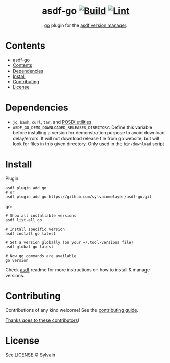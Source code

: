<div align="center">

# asdf-go [![Build](https://github.com/sylvainmetayer/asdf-go/actions/workflows/build.yml/badge.svg)](https://github.com/sylvainmetayer/asdf-go/actions/workflows/build.yml) [![Lint](https://github.com/sylvainmetayer/asdf-go/actions/workflows/lint.yml/badge.svg)](https://github.com/sylvainmetayer/asdf-go/actions/workflows/lint.yml)

[go](https://github.com/golang/go) plugin for the [asdf version manager](https://asdf-vm.com).

</div>

# Contents

- [asdf-go  ](#asdf-go--)
- [Contents](#contents)
- [Dependencies](#dependencies)
- [Install](#install)
- [Contributing](#contributing)
- [License](#license)

# Dependencies

- `jq`, `bash`, `curl`, `tar`, and [POSIX utilities](https://pubs.opengroup.org/onlinepubs/9699919799/idx/utilities.html).
- `ASDF_GO_DEMO_DOWNLOADED_RELEASES_DIRECTORY`: Define this variable before installing a version for demonstration purpose to avoid download delay/errors. It will not download release file from go website, but will look for files in this given directory. Only used in the `bin/download` script

# Install

Plugin:

```shell
asdf plugin add go
# or
asdf plugin add go https://github.com/sylvainmetayer/asdf-go.git
```

go:

```shell
# Show all installable versions
asdf list-all go

# Install specific version
asdf install go latest

# Set a version globally (on your ~/.tool-versions file)
asdf global go latest

# Now go commands are available
go version
```

Check [asdf](https://github.com/asdf-vm/asdf) readme for more instructions on how to
install & manage versions.

# Contributing

Contributions of any kind welcome! See the [contributing guide](contributing.md).

[Thanks goes to these contributors](https://github.com/sylvainmetayer/asdf-go/graphs/contributors)!

# License

See [LICENSE](LICENSE) © [Sylvain](https://github.com/sylvainmetayer/)
